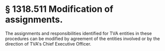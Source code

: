 # § 1318.511   Modification of assignments.

The assignments and responsibilities identified for TVA entities in these procedures can be modified by agreement of the entities involved or by the direction of TVA's Chief Executive Officer.






